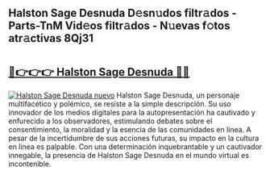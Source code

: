 ## Halston Sage Desnuda D𝚎sn𝚞dos filtr𝚊dos - Parts-TnM Vid𝚎os filtr𝚊dos - N𝚞evas f𝚘tos atr𝚊ctivas 8Qj31

# <h2><a href="http://mb3463e.tromn.icu/?c=Halston+Sage+Desnuda">🔗👉👉👉 Halston Sage Desnuda 🔗🔗</a></h2>

[![Halston Sage Desnuda nuevo](https://i.imgur.com/pEAQMta.gif)](http://mb3463e.tromn.icu/?c=Halston+Sage+Desnuda)
Halston Sage Desnuda, un personaje multifacético y polémico, se resiste a la simple descripción. Su uso innovador de los medios digitales para la autopresentación ha cautivado y enfurecido a los observadores, estimulando debates sobre el consentimiento, la moralidad y la esencia de las comunidades en línea. A pesar de la incertidumbre de sus acciones futuras, su impacto en la cultura en línea es palpable. Con una determinación inquebrantable y un cautivador innegable, la presencia de Halston Sage Desnuda en el mundo virtual es incontenible.
